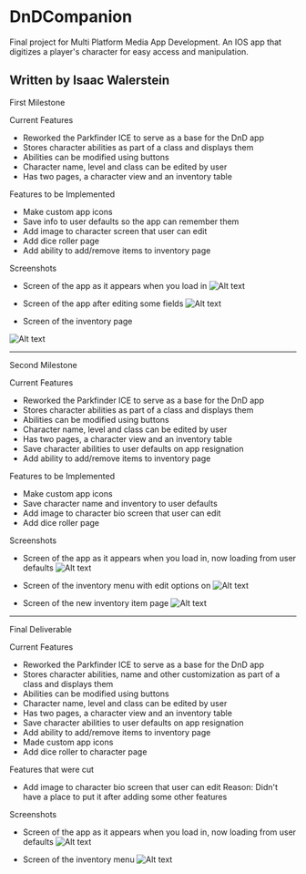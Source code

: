 # DnDCompanion
Final project for Multi Platform Media App Development. An IOS app that digitizes a player's character for easy access and manipulation.

Written by Isaac Walerstein
----------------------------
First Milestone

Current Features
* Reworked the Parkfinder ICE to serve as a base for the DnD app
* Stores character abilities as part of a class and displays them
* Abilities can be modified using buttons
* Character name, level and class can be edited by user
* Has two pages, a character view and an inventory table

Features to be Implemented
* Make custom app icons
* Save info to user defaults so the app can remember them
* Add image to character screen that user can edit
* Add dice roller page
* Add ability to add/remove items to inventory page

Screenshots
* Screen of the app as it appears when you load in
![Alt text](https://github.com/NothingButNewts/DnDCompanion/blob/master/5eCharSheet/Standard.png)

* Screen of the app after editing some fields
![Alt text](https://github.com/NothingButNewts/DnDCompanion/blob/master/5eCharSheet/Custom.png)

* Screen of the inventory page

![Alt text](https://github.com/NothingButNewts/DnDCompanion/blob/master/5eCharSheet/Inv.png)

----------------------------
Second Milestone

Current Features
* Reworked the Parkfinder ICE to serve as a base for the DnD app
* Stores character abilities as part of a class and displays them
* Abilities can be modified using buttons
* Character name, level and class can be edited by user
* Has two pages, a character view and an inventory table
* Save character abilities to user defaults on app resignation
* Add ability to add/remove items to inventory page

Features to be Implemented
* Make custom app icons
* Save character name and inventory to user defaults
* Add image to character bio screen that user can edit
* Add dice roller page

Screenshots
* Screen of the app as it appears when you load in, now loading from user defaults
![Alt text](https://github.com/NothingButNewts/DnDCompanion/blob/master/5eCharSheet/MS2-1.png)

* Screen of the inventory menu with edit options on
![Alt text](https://github.com/NothingButNewts/DnDCompanion/blob/master/5eCharSheet/MS2-2.png)

* Screen of the new inventory item page
![Alt text](https://github.com/NothingButNewts/DnDCompanion/blob/master/5eCharSheet/MS2-3.png)

----------------------------
Final Deliverable

Current Features
* Reworked the Parkfinder ICE to serve as a base for the DnD app
* Stores character abilities, name and other customization as part of a class and displays them
* Abilities can be modified using buttons
* Character name, level and class can be edited by user
* Has two pages, a character view and an inventory table
* Save character abilities to user defaults on app resignation
* Add ability to add/remove items to inventory page
* Made custom app icons
* Add dice roller to character page

Features that were cut

* Add image to character bio screen that user can edit
Reason: Didn't have a place to put it after adding some other features

Screenshots
* Screen of the app as it appears when you load in, now loading from user defaults
![Alt text](https://github.com/NothingButNewts/DnDCompanion/blob/master/5eCharSheet/finalmain.png)

* Screen of the inventory menu 
![Alt text](https://github.com/NothingButNewts/DnDCompanion/blob/master/5eCharSheet/finalitems.png)

